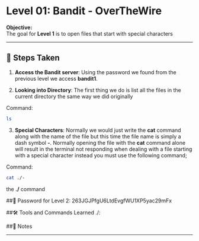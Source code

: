 # Level 01: Bandit - OverTheWire

**Objective:**  
The goal for **Level 1** is to open files that start with special characters

---

## 📝 Steps Taken
1. **Access the Bandit server**:
Using the password we found from the previous level we access **bandit1**.

2. **Looking into Directory**:
The first thing we do is list all the files in the current directory the same way we did originally

  Command:
   ```bash
   ls
```
3. **Special Characters**:
Normally we would just write the **cat** command along with the name of the file but this time the file name is simply a dash symbol **-**.
Normally opening the file with the **cat** command alone will result in the terminal not responding when dealing with a file starting with a special character instead you must use the following command;

Command:
   ```bash
   cat ./-
```
the **./** command 


##🔑 Password for Level 2:
263JGJPfgU6LtdEvgfWU1XP5yac29mFx

##🛠️ Tools and Commands Learned
./: 

##📝 Notes

---

   
   
